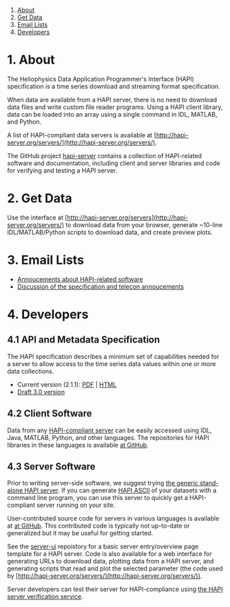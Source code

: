 1. [About](#About)
2. [Get Data](#Get_Data)
3. [Email Lists](#Email_Lists)
4. [Developers](#Developers)

<a name="About"></a>
# 1. About

The Heliophysics Data Application Programmer's Interface (HAPI) specification is a time series download and streaming format specification.

When data are available from a HAPI server, there is no need to download data files and write custom file reader programs. Using a HAPI client library, data can be loaded into an array using a single command in IDL, MATLAB, and Python.

A list of HAPI-compliant data servers is available at [http://hapi-server.org/servers/](http://hapi-server.org/servers/).

The GitHub project [hapi-server](http://github.com/hapi-server/) contains a collection of HAPI-related software and documentation, including client and server libraries and code for verifying and testing a HAPI server.

<a name="Get_Data"></a>
# 2. Get Data

Use the interface at [http://hapi-server.org/servers](http://hapi-server.org/servers/) to download data from your browser, generate \~10-line IDL/MATLAB/Python scripts to download data, and create preview plots.

<a name="Email_Lists"></a>
# 3. Email Lists

* [Annoucements about HAPI-related software](http://lists.igpp.ucla.edu/mailman/listinfo/hapi-news)
* [Discussion of the specification and telecon annoucements](http://lists.igpp.ucla.edu/mailman/listinfo/hapi-dev)

<a name="Developers"></a>
# 4. Developers

<a name="API_and_Metadata_Specification"></a>
## 4.1 API and Metadata Specification

The HAPI specification describes a minimum set of capabilities needed for a server to allow access to the time series data values within one or more data collections.

* Current version (2.1.1): [PDF](https://github.com/hapi-server/data-specification/raw/master/hapi-2.1.0/HAPI-data-access-spec-2.1.0.pdf) | [HTML](https://github.com/hapi-server/data-specification/blob/master/hapi-2.1.0/HAPI-data-access-spec-2.1.0.md)
* [Draft 3.0 version](https://github.com/hapi-server/data-specification/blob/master/hapi-dev/HAPI-data-access-spec-dev.md)

<a name="Client_Software"></a>
## 4.2 Client Software

Data from any [HAPI-compliant server](http://hapi-server.org/servers/) can be easily accessed using IDL, Java, MATLAB, Python, and other languages. The repositories for HAPI libraries in these languages is available [at GitHub](https://github.com/hapi-server?q=client-).

<a name="Server_Software"></a>
## 4.3 Server Software

Prior to writing server-side software, we suggest trying [the generic stand-alone HAPI server](https://github.com/hapi-server/server-nodejs). If you can generate [HAPI ASCII](https://github.com/hapi-server/data-specification/blob/master/hapi-2.1.0/HAPI-data-access-spec-2.1.0.md#data-stream-content#data-with-header) of your datasets with a command line program, you can use this server to quickly get a HAPI-compliant server running on your site.

User-contributed source code for servers in various languages is available at [at GitHub](https://github.com/hapi-server?q=server-). This contributed code is typically not up-to-date or generalized but it may be useful for getting started.

See the [server-ui](https://github.com/hapi-server/server-ui) repoistory for a basic server entry/overview page template for a HAPI server. Code is also available for a web interface for generating URLs to download data, plotting data from a HAPI server, and generating scripts that read and plot the selected parameter (the code used by [http://hapi-server.org/servers/](http://hapi-server.org/servers/)).

Server developers can test their server for HAPI-compliance using [the HAPI server verification service](http://hapi-server.org/verify).
